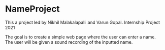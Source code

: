 # NameProject
This a project led by Nikhil Malakalapalli and Varun Gopal.
Internship Project 2021

The goal is to create a simple web page where the user can enter a name. The user will be given a sound recording of the inputted name.
